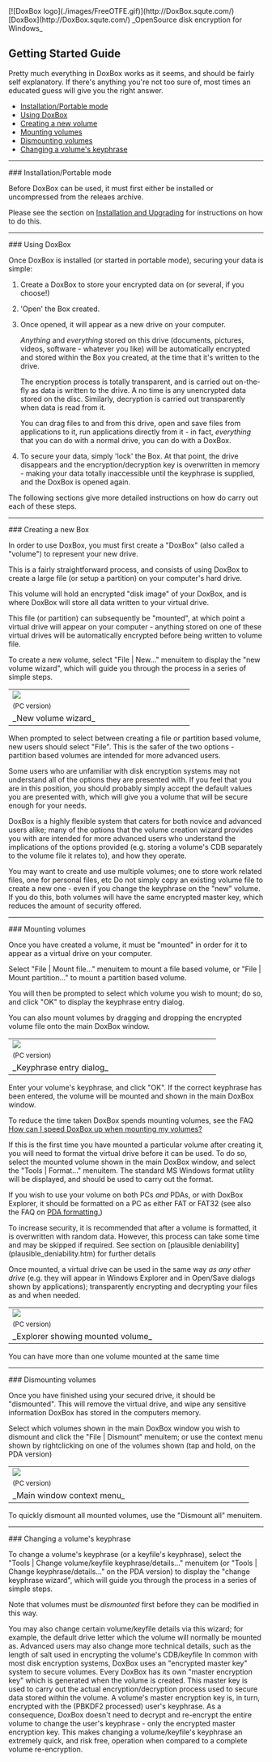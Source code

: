 

<meta content="text/html; charset=iso-8859-1" http-equiv="Content-Type">
<meta name="keywords" content="disk encryption, security, transparent, AES, OTFE, plausible deniability, virtual drive, Linux, MS Windows, portable, USB drive, partition">
<meta name="description" content="DoxBox: An OpenSource 'on-the-fly' transparent disk encryption program for PCs. Using this software, you can create one or more &quot;virtual disks&quot; on your PC - anything written to these disks is automatically, and securely, encrypted before being stored on your computers hard drive.">

<meta name="author" content="Sarah Dean">
<meta name="copyright" content="Copyright 2004, 2005, 2006, 2007, 2008 Sarah Dean">
<meta name="ROBOTS" content="ALL">

<TITLE>Getting Started Guide</TITLE>

<link href="./styles_common.css" rel="stylesheet" type="text/css">

<link rev="made" href="mailto:sdean12@sdean12.org">
<link rel="shortcut icon" href="./images/favicon.ico" type="image/x-icon">

<SPAN CLASS="master_link">
[![DoxBox logo](./images/FreeOTFE.gif)](http://DoxBox.squte.com/)
<SPAN CLASS="master_link">
[DoxBox](http://DoxBox.squte.com/)
</SPAN>
</SPAN>
<SPAN CLASS="master_title">
_OpenSource disk encryption for Windows_
</SPAN>
      
            
## Getting Started Guide

Pretty much everything in DoxBox works as it seems, and should be fairly self explanatory. If there's anything you're not too sure of, most times an educated guess will give you the right answer.


  * [Installation/Portable mode](#level_3_heading_1)
  * [Using DoxBox](#level_3_heading_2)
  * [Creating a new volume](#level_3_heading_3)
  * [Mounting volumes](#level_3_heading_4)
  * [Dismounting volumes](#level_3_heading_5)
  * [Changing a volume's keyphrase](#level_3_heading_6)


* * * 
<A NAME="level_3_heading_1">
### Installation/Portable mode
</A>

Before DoxBox can be used, it must first either be installed or uncompressed from the releaes archive.

Please see the section on [Installation and Upgrading](installation_and_upgrading.htm) for instructions on how to do this.

* * * 
<A NAME="level_3_heading_2">
### Using DoxBox
</A>

Once DoxBox is installed (or started in portable mode), securing your data is simple:

1. Create a DoxBox to store your encrypted data on (or several, if you choose!)
1. 'Open' the Box created.
1. Once opened, it will appear as a new drive on your computer.

		
		
	_Anything_ and _everything_ stored on this drive (documents, pictures, videos, software - whatever you like) will be automatically encrypted and stored within the Box you created, at the time that it's written to the drive.
	
	
	The encryption process is totally transparent, and is carried out on-the-fly as data is written to the drive. A no time is any unencrypted data stored on the disc. Similarly, decryption is carried out transparently when data is read from it.	
	
	You can drag files to and from this drive, open and save files from applications to it, run applications directly from it - in fact, _everything_ that you can do with a normal drive, you can do with a DoxBox.

1. To secure your data, simply 'lock' the Box. At that point, the drive disappears and the encryption/decryption key is overwritten in memory - making your data totally inaccessible until the keyphrase is supplied, and the DoxBox is opened again.

The following sections give more detailed instructions on how do carry out each of these steps.

* * * 
<A NAME="level_3_heading_3">
### Creating a new Box
</A>

In order to use DoxBox, you must first create a "DoxBox" (also called a "volume") to represent your new drive.

This is a fairly straightforward process, and consists of using DoxBox to create a large file (or setup a partition) on your computer's hard drive. 

 
<SPAN CLASS="tech_note">
This volume will hold an encrypted "disk image" of your DoxBox, and is where DoxBox will store all data written to your virtual drive. 
</SPAN>

This file (or partition) can subsequently be "mounted", at which point a virtual drive will appear on your computer - anything stored on one of these virtual drives will be automatically encrypted before being written to volume file.

To create a new volume, select "File | New..." menuitem to display the "new volume wizard", which will guide you through the process in a series of simple steps.

<TABLE WIDTH="100%">
  <TR>
    <TD WIDTH="50%" class="screenshot_img" >
      <img BORDER="0" src="./images/screenshots/PC/NewVolumeWizard.png">
    </TD>
  </TR>
  <TR>
    <TD>       <FONT SIZE=-1>(PC version)</FONT>
    </TD>
  </TR>
  <TR>
    <TD COLSPAN="2">
      _New volume wizard_
    </TD>
  </TR>
</TABLE>

When prompted to select between creating a file or partition based volume, new users should select "File". This is the safer of the two options - partition based volumes are intended for more advanced users.

Some users who are unfamiliar with disk encryption systems may not understand all of the options they are presented with. If you feel that you are in this position, you should probably simply accept the default values you are presented with, which will give you a volume that will be secure enough for your needs. 

DoxBox is a highly flexible system that caters for both novice and advanced users alike; many of the options that the volume creation wizard provides you with are intended for more advanced users who understand the implications of the options provided (e.g. storing a volume's CDB separately to the volume file it relates to), and how they operate.

 
<SPAN class="tip">
  You may want to create and use multiple volumes; one to store work related files, one for personal files, etc    
</SPAN>

 
<SPAN class="security_tip">
Do not simply copy an existing volume file to create a new one - even if you change the keyphrase on the "new" volume. If you do this, both volumes will have the same encrypted master key, which reduces the amount of security offered.  
</SPAN>

* * * 
<A NAME="level_3_heading_4">
### Mounting volumes
</A>

Once you have created a volume, it must be "mounted" in order for it to appear as a virtual drive on your computer.

Select "File | Mount file..." menuitem to mount a file based volume, or "File | Mount partition..." to mount a partition based volume.

You will then be prompted to select which volume you wish to mount; do so, and click "OK" to display the keyphrase entry dialog.

 
<SPAN class="tip">
   You can also mount volumes by dragging and dropping the encrypted volume file onto the main DoxBox window.     
</SPAN>


<TABLE WIDTH="100%">
  <TR>
    <TD WIDTH="50%" class="screenshot_img" >
      <img BORDER="0" src="./images/screenshots/PC/MountBasic.png">
    </TD>
  </TR>
  <TR>
    <TD>       <FONT SIZE=-1>(PC version)</FONT>
    </TD>
  </TR>
  <TR>
    <TD COLSPAN="2">
      _Keyphrase entry dialog_
    </TD>
  </TR>
</TABLE>

Enter your volume's keyphrase, and click "OK". If the correct keyphrase has been entered, the volume will be mounted and shown in the main DoxBox window.

 
<SPAN class="tip">  To reduce the time taken DoxBox spends mounting volumes, see the FAQ [How can I speed DoxBox up when mounting my volumes?](FAQ.htm#bm)  </SPAN>

If this is the first time you have mounted a particular volume after creating it, you will need to format the virtual drive before it can be used. To do so, select the mounted volume shown in the main DoxBox window, and select the "Tools | Format..." menuitem. The standard MS Windows format utility will be displayed, and should be used to carry out the format.

If you wish to use your volume on both PCs _and_ PDAs, or with DoxBox Explorer, it should be formatted on a PC as either FAT or FAT32 (see also the FAQ on [PDA formatting.](FAQ.htm#bl))

 

<SPAN CLASS="security_tip">
To increase security, it is recommended that after a volume is formatted, it is overwritten with random data. However, this process can take some time and may be skipped if required. See section on [plausible deniability](plausible_deniability.htm) for further details  
</SPAN>

Once mounted, a virtual drive can be used in the same way _as any other drive_ (e.g. they will appear in Windows Explorer and in Open/Save dialogs shown by applications); transparently encrypting and decrypting your files as and when needed.

<TABLE WIDTH="100%">
  <TR>
    <TD WIDTH="50%" class="screenshot_img" >
      <img BORDER="0" src="./images/screenshots/PC/ExplorerWithMounted.png">
    </TD>
  </TR>
  <TR>
    <TD>       <FONT SIZE=-1>(PC version)</FONT>
    </TD>

  </TR>
  <TR>
    <TD COLSPAN="2">
      _Explorer showing mounted volume_
    </TD>
  </TR>
</TABLE>

 
<SPAN class="tip"> You can have more than one volume mounted at the same time    </SPAN>

* * * 
<A NAME="level_3_heading_5">
### Dismounting volumes
</A>

Once you have finished using your secured drive, it should be "dismounted". This will remove the virtual drive, and wipe any sensitive information DoxBox has stored in the computers memory.

Select which volumes shown in the main DoxBox window you wish to dismount and click the "File | Dismount" menuitem; or use the context menu shown by rightclicking on one of the volumes shown (tap and hold, on the PDA version)

<TABLE WIDTH="100%">
  <TR>
    <TD WIDTH="50%" class="screenshot_img" >
      <img BORDER="0" src="./images/screenshots/PC/MainContextMenu.png">
    </TD>
  </TR>
  <TR>
    <TD>       <FONT SIZE=-1>(PC version)</FONT>
    </TD>
  </TR>
  <TR>
    <TD COLSPAN="2">
      _Main window context menu_
    </TD>
  </TR>
</TABLE>

To quickly dismount all mounted volumes, use the "Dismount all" menuitem.

* * * 
<A NAME="level_3_heading_6">
### Changing a volume's keyphrase
</A>

To change a volume's keyphrase (or a keyfile's keyphrase), select the "Tools | Change volume/keyfile keyphrase/details..." menuitem (or "Tools | Change keyphrase/details..." on the PDA version) to display the "change keyphrase wizard", which will guide you through the process in a series of simple steps.

Note that volumes must be _dismounted_ first before they can be modified in this way.

 
<SPAN class="tip">
You may also change certain volume/keyfile details via this wizard; for example, the default drive letter which the volume will normally be mounted as. Advanced users may also change more technical details, such as the length of salt used in encrypting the volume's CDB/keyfile    
</SPAN>

 
<SPAN CLASS="tech_note">
In common with most disk encryption systems, DoxBox uses an "encrypted master key" system to secure volumes. Every DoxBox has its own "master encryption key" which is generated when the volume is created. This master key is used to carry out the actual encryption/decryption process used to secure data stored within the volume. A volume's master encryption key is, in turn, encrypted with the (PBKDF2 processed) user's keyphrase. As a consequence, DoxBox doesn't need to decrypt and re-encrypt the entire volume to change the user's keyphrase - only the encrypted master encryption key. This makes changing a volume/keyfile's keyphrase an extremely quick, and risk free, operation when compared to a complete volume re-encryption.     
</SPAN>




